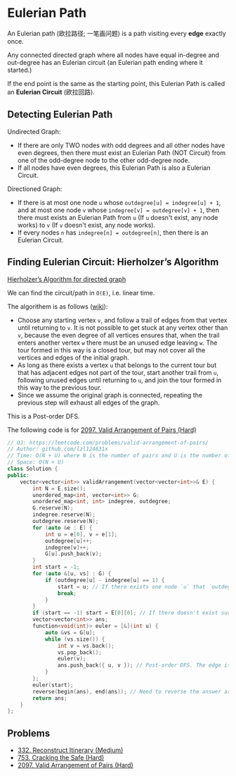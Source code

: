 # Eulerian Path

An Eulerian path (欧拉路径; 一笔画问题) is a path visiting every **edge** exactly once.

Any connected directed graph where all nodes have equal in-degree and out-degree has an Eulerian circuit \(an Eulerian path ending where it started.\)

If the end point is the same as the starting point, this Eulerian Path is called an **Eulerian Circuit** (欧拉回路).

## Detecting Eulerian Path

Undirected Graph:
* If there are only TWO nodes with odd degrees and all other nodes have even degrees, then there must exist an Eulerian Path (NOT Circuit) from one of the odd-degree node to the other odd-degree node.
* If all nodes have even degrees, this Eulerian Path is also a Eulerian Circuit.

Directioned Graph:
* If there is at most one node `u` whose `outdegree[u] = indegree[u] + 1`, and at most one node `v` whose `indegree[v] = outdegree[v] + 1`, then there must exists an Eulerian Path from `u` (If `u` doesn't exist, any node works) to `v` (If `v` doesn't exist, any node works).
* If every nodes `n` has `indegree[n] = outdegree[n]`, then there is an Eulerian Circuit.

## Finding Eulerian Circuit: Hierholzer’s Algorithm

[Hierholzer’s Algorithm for directed graph](https://www.geeksforgeeks.org/hierholzers-algorithm-directed-graph/)

We can find the circuit/path in `O(E)`, i.e. linear time.

The algorithem is as follows \([wiki](https://en.wikipedia.org/wiki/Eulerian_path#Hierholzer.27s_algorithm)\):

* Choose any starting vertex `v`, and follow a trail of edges from that vertex until returning to `v`. It is not possible to get stuck at any vertex other than `v`, because the even degree of all vertices ensures that, when the trail enters another vertex `w` there must be an unused edge leaving `w`. The tour formed in this way is a closed tour, but may not cover all the vertices and edges of the initial graph.
* As long as there exists a vertex `u` that belongs to the current tour but that has adjacent edges not part of the tour, start another trail from `u`, following unused edges until returning to `u`, and join the tour formed in this way to the previous tour.
* Since we assume the original graph is connected, repeating the previous step will exhaust all edges of the graph.


This is a Post-order DFS.

The following code is for [2097. Valid Arrangement of Pairs (Hard)](https://leetcode.com/problems/valid-arrangement-of-pairs/)

```cpp
// OJ: https://leetcode.com/problems/valid-arrangement-of-pairs/
// Author: github.com/lzl124631x
// Time: O(N + U) where N is the number of pairs and U is the number of unique numbers in the pairs
// Space: O(N + U)
class Solution {
public:
    vector<vector<int>> validArrangement(vector<vector<int>>& E) {
        int N = E.size();
        unordered_map<int, vector<int>> G;
        unordered_map<int, int> indegree, outdegree;
        G.reserve(N);
        indegree.reserve(N);
        outdegree.reserve(N);
        for (auto &e : E) {
            int u = e[0], v = e[1];
            outdegree[u]++;
            indegree[v]++;
            G[u].push_back(v);
        }
        int start = -1;
        for (auto &[u, vs] : G) {
            if (outdegree[u] - indegree[u] == 1) {
                start = u; // If there exists one node `u` that `outdegree[u] = indegree[u] + 1`, use `u` as the start node.
                break;
            }
        }
        if (start == -1) start = E[0][0]; // If there doesn't exist such node `u`, use any node as the start node
        vector<vector<int>> ans;
        function<void(int)> euler = [&](int u) {
            auto &vs = G[u];
            while (vs.size()) {
                int v = vs.back();
                vs.pop_back();
                euler(v);
                ans.push_back({ u, v }); // Post-order DFS. The edge is added after node `v` is exhausted
            }
        };
        euler(start);
        reverse(begin(ans), end(ans)); // Need to reverse the answer array in the end.
        return ans;
    }
};
```

## Problems

* [332. Reconstruct Itinerary \(Medium\)](https://leetcode.com/problems/reconstruct-itinerary/)
* [753. Cracking the Safe \(Hard\)](https://leetcode.com/problems/cracking-the-safe/)
* [2097. Valid Arrangement of Pairs (Hard)](https://leetcode.com/problems/valid-arrangement-of-pairs/)
